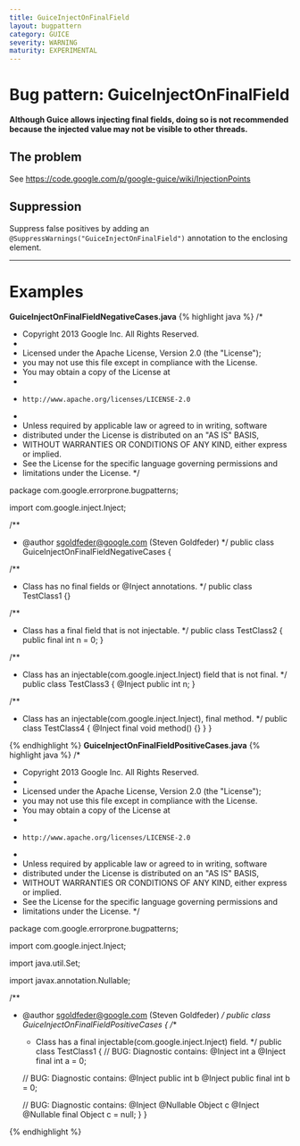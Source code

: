 ```yaml
---
title: GuiceInjectOnFinalField
layout: bugpattern
category: GUICE
severity: WARNING
maturity: EXPERIMENTAL
---
```


# Bug pattern: GuiceInjectOnFinalField
__Although Guice allows injecting final fields, doing so is not recommended because the injected value may not be visible to other threads.__

## The problem
See https://code.google.com/p/google-guice/wiki/InjectionPoints

## Suppression
Suppress false positives by adding an `@SuppressWarnings("GuiceInjectOnFinalField")` annotation to the enclosing element.

----------

# Examples
__GuiceInjectOnFinalFieldNegativeCases.java__
{% highlight java %}
/*
 * Copyright 2013 Google Inc. All Rights Reserved.
 *
 * Licensed under the Apache License, Version 2.0 (the "License");
 * you may not use this file except in compliance with the License.
 * You may obtain a copy of the License at
 *
 *     http://www.apache.org/licenses/LICENSE-2.0
 *
 * Unless required by applicable law or agreed to in writing, software
 * distributed under the License is distributed on an "AS IS" BASIS,
 * WITHOUT WARRANTIES OR CONDITIONS OF ANY KIND, either express or implied.
 * See the License for the specific language governing permissions and
 * limitations under the License.
 */

package com.google.errorprone.bugpatterns;

import com.google.inject.Inject;

/**
 * @author sgoldfeder@google.com (Steven Goldfeder)
 */
public class GuiceInjectOnFinalFieldNegativeCases {
  
  /**
   * Class has no final fields or @Inject annotations.
   */
  public class TestClass1 {}

  /**
   * Class has a final field that is not injectable.
   */
  public class TestClass2 {
    public final int n = 0;
  }
  
  /**
   * Class has an injectable(com.google.inject.Inject) field that is not final.
   */
  public class TestClass3 {
    @Inject public int n;
  }
  
  /**
   * Class has an injectable(com.google.inject.Inject), final method.
   */
  public class TestClass4 {
    @Inject
    final void method() {}
  }
}

{% endhighlight %}
__GuiceInjectOnFinalFieldPositiveCases.java__
{% highlight java %}
/*
 * Copyright 2013 Google Inc. All Rights Reserved.
 *
 * Licensed under the Apache License, Version 2.0 (the "License");
 * you may not use this file except in compliance with the License.
 * You may obtain a copy of the License at
 *
 *     http://www.apache.org/licenses/LICENSE-2.0
 *
 * Unless required by applicable law or agreed to in writing, software
 * distributed under the License is distributed on an "AS IS" BASIS,
 * WITHOUT WARRANTIES OR CONDITIONS OF ANY KIND, either express or implied.
 * See the License for the specific language governing permissions and
 * limitations under the License.
 */

package com.google.errorprone.bugpatterns;

import com.google.inject.Inject;

import java.util.Set;

import javax.annotation.Nullable;

/**
 * @author sgoldfeder@google.com (Steven Goldfeder)
 */
public class GuiceInjectOnFinalFieldPositiveCases {
  /**
   * Class has a final injectable(com.google.inject.Inject) field.
   */
  public class TestClass1 {
    // BUG: Diagnostic contains: @Inject int a
    @Inject final int a = 0;

    
    // BUG: Diagnostic contains: @Inject public int b
    @Inject
    public final int b = 0;
  
    // BUG: Diagnostic contains: @Inject @Nullable Object c
    @Inject @Nullable
    final Object c = null;
  }
}

{% endhighlight %}
